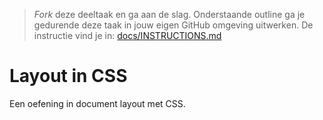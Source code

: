 > _Fork_ deze deeltaak en ga aan de slag. Onderstaande outline ga je gedurende deze taak in jouw eigen GitHub omgeving uitwerken.
> De instructie vind je in: [docs/INSTRUCTIONS.md](docs/INSTRUCTIONS.md)

# Layout in CSS

Een oefening in document layout met CSS.
